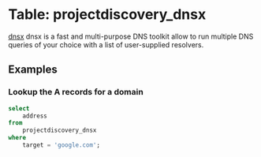 # Table: projectdiscovery_dnsx

[dnsx](https://github.com/projectdiscovery/dnsx) dnsx is a fast and multi-purpose DNS toolkit allow to run multiple DNS queries of your choice with a list of user-supplied resolvers.

## Examples

### Lookup the A records for a domain

```sql
select
    address
from
    projectdiscovery_dnsx
where
    target = 'google.com';
```
